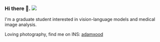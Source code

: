### Hi there 👋.  ![](https://komarev.com/ghpvc/?username=Adam-lxd&style=flat-square)
I'm a graduate student interested in vision-language models and medical image analysis.

Loving photography, find me on INS: [adamxood](https://www.instagram.com/adamxood/)
<!--
**Adam-lxd/Adam-lxd** is a ✨ _special_ ✨ repository because its `README.md` (this file) appears on your GitHub profile.

Here are some ideas to get you started:

- 🔭 I’m currently working on ...
- 🌱 I’m currently learning ...
- 👯 I’m looking to collaborate on ...
- 🤔 I’m looking for help with ...
- 💬 Ask me about ...
- 📫 How to reach me: ...
- 😄 Pronouns: ...
- ⚡ Fun fact: ...
-->
